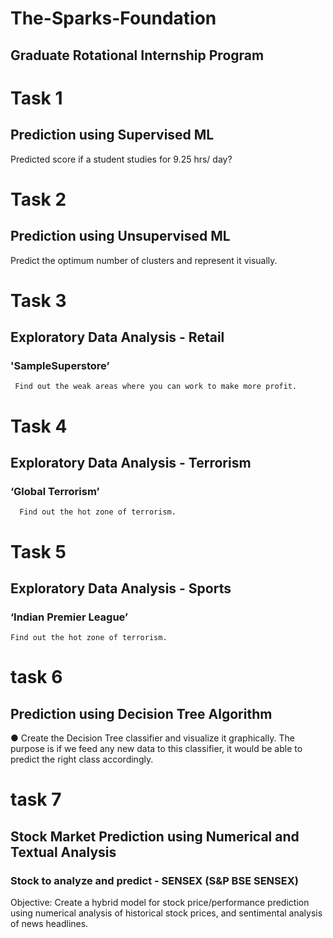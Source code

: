 # The-Sparks-Foundation 

##  Graduate Rotational Internship Program

# Task 1 
 ## Prediction using Supervised ML 
 
  Predicted score if a student studies for 9.25 hrs/ day?
  
 # Task 2
  ## Prediction using Unsupervised ML

   Predict the optimum number of clusters and represent it visually.
   
 # Task 3
  ## Exploratory Data Analysis - Retail
 ### 'SampleSuperstore’
     Find out the weak areas where you can work to make more profit. 

# Task 4
 ## Exploratory Data Analysis - Terrorism
###  ‘Global Terrorism’ 
      Find out the hot zone of terrorism.
      
# Task 5
 ## Exploratory Data Analysis - Sports
### ‘Indian Premier League’
    Find out the hot zone of terrorism. 
    
# task 6
 ## Prediction using Decision Tree Algorithm
  ● Create the Decision Tree classifier and visualize it graphically. 
   The purpose is if we feed any new data to this classifier, it would be able to predict the right class accordingly. 

# task 7
 ## Stock Market Prediction using Numerical and Textual Analysis
 ### Stock to analyze and predict - SENSEX (S&P BSE SENSEX)
Objective: Create a hybrid model for stock price/performance prediction using numerical analysis of historical stock prices, and sentimental analysis of news headlines.
